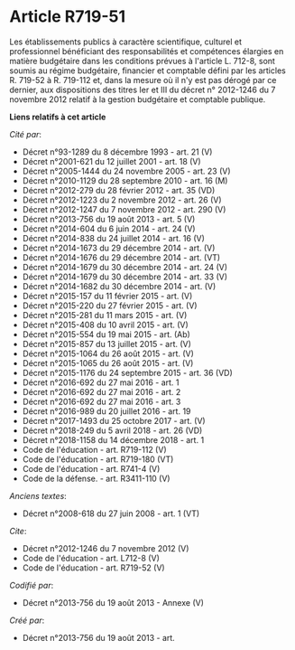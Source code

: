 # Article R719-51

Les établissements publics à caractère scientifique, culturel et professionnel bénéficiant des responsabilités et compétences
élargies en matière budgétaire dans les conditions prévues à l'article L. 712-8, sont soumis au régime budgétaire, financier
et comptable défini par les articles R. 719-52 à R. 719-112 et, dans la mesure où il n'y est pas dérogé par ce dernier, aux
dispositions des titres Ier et III du décret n° 2012-1246 du 7 novembre 2012 relatif à la gestion budgétaire et comptable
publique.

**Liens relatifs à cet article**

_Cité par_:

  - Décret n°93-1289 du 8 décembre 1993 - art. 21 (V)
  - Décret n°2001-621 du 12 juillet 2001 - art. 18 (V)
  - Décret n°2005-1444 du 24 novembre 2005 - art. 23 (V)
  - Décret n°2010-1129 du 28 septembre 2010 - art. 16 (M)
  - Décret n°2012-279 du 28 février 2012 - art. 35 (VD)
  - Décret n°2012-1223 du 2 novembre 2012 - art. 26 (V)
  - Décret n°2012-1247 du 7 novembre 2012 - art. 290 (V)
  - Décret n°2013-756 du 19 août 2013 - art. 5 (V)
  - Décret n°2014-604 du 6 juin 2014 - art. 24 (V)
  - Décret n°2014-838 du 24 juillet 2014 - art. 16 (V)
  - Décret n°2014-1673 du 29 décembre 2014 - art. (V)
  - Décret n°2014-1676 du 29 décembre 2014 - art. (VT)
  - Décret n°2014-1679 du 30 décembre 2014 - art. 24 (V)
  - Décret n°2014-1679 du 30 décembre 2014 - art. 33 (V)
  - Décret n°2014-1682 du 30 décembre 2014 - art. (V)
  - Décret n°2015-157 du 11 février 2015 - art. (V)
  - Décret n°2015-220 du 27 février 2015 - art. (V)
  - Décret n°2015-281 du 11 mars 2015 - art. (V)
  - Décret n°2015-408 du 10 avril 2015 - art. (V)
  - Décret n°2015-554 du 19 mai 2015 - art. (Ab)
  - Décret n°2015-857 du 13 juillet 2015 - art. (V)
  - Décret n°2015-1064 du 26 août 2015 - art. (V)
  - Décret n°2015-1065 du 26 août 2015 - art. (V)
  - Décret n°2015-1176 du 24 septembre 2015 - art. 36 (VD)
  - Décret n°2016-692 du 27 mai 2016 - art. 1
  - Décret n°2016-692 du 27 mai 2016 - art. 2
  - Décret n°2016-692 du 27 mai 2016 - art. 3
  - Décret n°2016-989 du 20 juillet 2016 - art. 19
  - Décret n°2017-1493 du 25 octobre 2017 - art. (V)
  - Décret n°2018-249 du 5 avril 2018 - art. 26 (VD)
  - Décret n°2018-1158 du 14 décembre 2018 - art. 1
  - Code de l'éducation - art. R719-112 (V)
  - Code de l'éducation - art. R719-180 (VT)
  - Code de l'éducation - art. R741-4 (V)
  - Code de la défense. - art. R3411-110 (V)

_Anciens textes_:

  - Décret n°2008-618 du 27 juin 2008 - art. 1 (VT)

_Cite_:

  - Décret n°2012-1246 du 7 novembre 2012 (V)
  - Code de l'éducation - art. L712-8 (V)
  - Code de l'éducation - art. R719-52 (V)

_Codifié par_:

  - Décret n°2013-756 du 19 août 2013 -  Annexe (V)

_Créé par_:

  - Décret n°2013-756 du 19 août 2013 - art.
